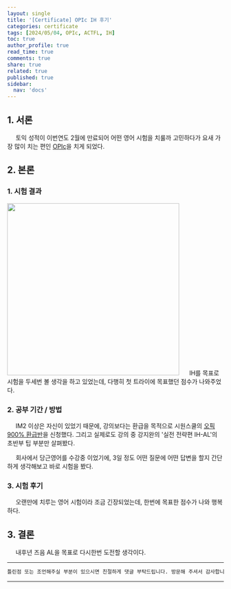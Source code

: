 ```yaml
---
layout: single
title: '[Certificate] OPIc IH 후기'
categories: certificate
tags: [2024/05/04, OPIc, ACTFL, IH]
toc: true
author_profile: true
read_time: true
comments: true
share: true
related: true
published: true
sidebar:
  nav: 'docs'
---
```


## 1. 서론

&nbsp;&nbsp;&nbsp;&nbsp; 토익 성적이 이번연도 2월에 만료되어 어떤 영어 시험을 치룰까 고민하다가 요새 가장 많이 치는 편인 [OPIc](https://www.opic.or.kr/opics/jsp/senior/index.jsp)을 치게 되었다.

## 2. 본론

### 1. 시험 결과

<img src="https://github.com/holeman4110/holeman4110.github.io/assets/124491456/fbc4a3e5-6ad4-46ff-9aca-94d968be77fe" width=400>
&nbsp;&nbsp;&nbsp;&nbsp; IH를 목표로 시험을 두세번 볼 생각을 하고 있었는데, 다행히 첫 트라이에 목표했던 점수가 나와주었다.

### 2. 공부 기간 / 방법

&nbsp;&nbsp;&nbsp;&nbsp; IM2 이상은 자신이 있었기 때문에, 강의보다는 환급을 목적으로 시원스쿨의 [오픽900% 환급반](https://lab.siwonschool.com/?s=event&t=reftopic500)을 신청했다. 그리고 실제로도 강의 중 강지완의 '실전 전략편 IH-AL'의 초반부 팁 부분만 살펴봤다.

&nbsp;&nbsp;&nbsp;&nbsp; 회사에서 당근영어를 수강중 이었기에, 3일 정도 어떤 질문에 어떤 답변을 할지 간단하게 생각해보고 바로 시험을 봤다.

### 3. 시험 후기

&nbsp;&nbsp;&nbsp;&nbsp; 오랜만에 치루는 영어 시험이라 조금 긴장되었는데, 한번에 목표한 점수가 나와 행복하다.

## 3. 결론

&nbsp;&nbsp;&nbsp;&nbsp; 내후년 즈음 AL을 목표로 다시한번 도전할 생각이다.

---

```bash
틀린점 또는 조언해주실 부분이 있으시면 친절하게 댓글 부탁드립니다. 방문해 주셔서 감사합니다 :)
```

---
